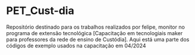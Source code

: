 # PET_Cust-dia
Repositório destinado para os trabalhos realizados por felipe, monitor no programa de extensão tecnológica [Capacitação em tecnologiais maker para professores da rede de ensino de Custódia]. Aqui está uma parte dos códigos de exemplo usados na capacitação em 04/2024
